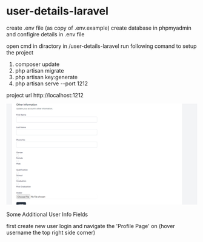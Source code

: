 # user-details-laravel
create .env file (as copy of .env.example)
create database in phpmyadmin and configire details in .env file

open cmd in diractory in /user-details-laravel
run following comand to setup the project
1. composer update
2. php artisan migrate
3. php artisan key:generate
4. php artisan serve --port 1212

project url http://localhost:1212

![Some Additional User Info Fields](https://raw.githubusercontent.com/kumarn94/user-details-laravel/main/screenshots/Screenshot%202024-04-02%20224901.png)

Some Additional User Info Fields 

first create new user
login and navigate the 'Profile Page' on (hover username the top right side corner) 


 